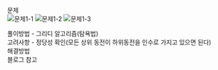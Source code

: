 문제  
![문제1-1](https://user-images.githubusercontent.com/25494412/158044010-def34657-c62b-4368-958e-1086938068d5.png)
![문제1-2](https://user-images.githubusercontent.com/25494412/158044011-581f1f84-cf96-4ae4-ac67-5887c2cce603.PNG)
![문제1-3](https://user-images.githubusercontent.com/25494412/158044013-9502b9d1-e683-4047-8dc3-c8574f2baf86.PNG)

풀이방법 - 그리디 알고리즘(탐욕법)  
고려사항 - 정당성 확인(모든 상위 동전이 하위동전을 인수로 가지고 있으면 된다)  
해결방법  
블로그 참고  
